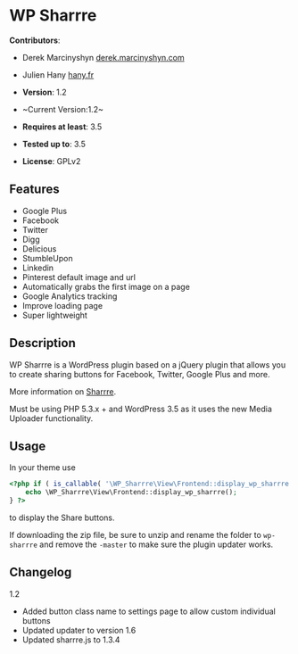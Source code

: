 # WP Sharrre

**Contributors**:

* Derek Marcinyshyn [derek.marcinyshyn.com](http://derek.marcinyshyn.com)
* Julien Hany [hany.fr](http://hany.fr)

* **Version**: 1.2
* ~Current Version:1.2~
* **Requires at least**: 3.5
* **Tested up to**: 3.5
* **License**: GPLv2

Features
--------

* Google Plus
* Facebook
* Twitter
* Digg
* Delicious
* StumbleUpon
* Linkedin
* Pinterest default image and url
* Automatically grabs the first image on a page
* Google Analytics tracking
* Improve loading page
* Super lightweight

Description
-----------

WP Sharrre is a WordPress plugin based on a jQuery plugin that allows you to create sharing buttons for Facebook, Twitter, Google Plus and more.

More information on [Sharrre](http://sharrre.com/).

Must be using PHP 5.3.x + and WordPress 3.5 as it uses the new Media Uploader functionality.

Usage
-----

In your theme use

```php
<?php if ( is_callable( '\WP_Sharrre\View\Frontend::display_wp_sharrre' ) ) {
    echo \WP_Sharrre\View\Frontend::display_wp_sharrre();
} ?>
```

to display the Share buttons.

If downloading the zip file, be sure to unzip and rename the folder to ``` wp-sharrre ``` and remove the ``` -master ``` to make sure the plugin updater works.

Changelog
---------

1.2

* Added button class name to settings page to allow custom individual buttons
* Updated updater to version 1.6
* Updated sharrre.js to 1.3.4
